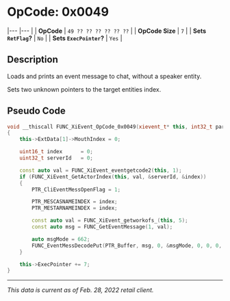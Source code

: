 # OpCode: 0x0049
|---                        |---    |
| **OpCode**                | `49 ?? ?? ?? ?? ?? ??` |
| **OpCode Size**           | `7`   |
| **Sets `RetFlag`?**       | `No`  |
| **Sets `ExecPointer`?**   | `Yes` |

## Description

Loads and prints an event message to chat, without a speaker entity.

Sets two unknown pointers to the target entities index.

## Pseudo Code

```cpp
void __thiscall FUNC_XiEvent_OpCode_0x0049(xievent_t* this, int32_t param)
{
    this->ExtData[1]->MouthIndex = 0;

    uint16_t index      = 0;
    uint32_t serverId   = 0;

    const auto val = FUNC_XiEvent_eventgetcode2(this, 1);
    if (FUNC_XiEvent_GetActorIndex(this, val, &serverId, &index))
    {
        PTR_CliEventMessOpenFlag = 1;

        PTR_MESCASNAMEINDEX = index;
        PTR_MESTARNAMEINDEX = index;

        const auto val = FUNC_XiEvent_getworkofs_(this, 5);
        const auto msg = FUNC_GetEventMessage(1, val);

        auto msgMode = 662;
        FUNC_EventMessDecodePut(PTR_Buffer, msg, 0, &msgMode, 0, 0, 0, 0);
    }

    this->ExecPointer += 7;
}
```

---

_This data is current as of Feb. 28, 2022 retail client._